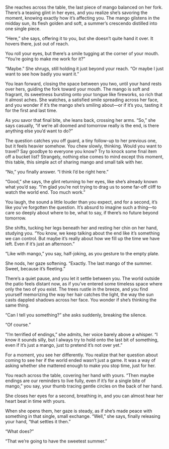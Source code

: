 
She reaches across the table, the last piece of mango balanced on her fork. There’s a teasing glint in her eyes, and you realize she’s savoring the moment, knowing exactly how it’s affecting you. The mango glistens in the midday sun, its flesh golden and soft, a summer’s crescendo distilled into one single piece. 

“Here,” she says, offering it to you, but she doesn’t quite hand it over. It hovers there, just out of reach.

You roll your eyes, but there’s a smile tugging at the corner of your mouth. “You’re going to make me work for it?”

“Maybe.” She shrugs, still holding it just beyond your reach. “Or maybe I just want to see how badly you want it.”

You lean forward, closing the space between you two, until your hand rests over hers, guiding the fork toward your mouth. The mango is soft and fragrant, its sweetness bursting onto your tongue like fireworks, so rich that it almost aches. She watches, a satisfied smile spreading across her face, and you wonder if it’s the mango she’s smiling about—or if it’s you, tasting it for the first and last time.

As you savor that final bite, she leans back, crossing her arms. “So,” she says casually, “if we’re all doomed and tomorrow really is the end, is there anything else you’d want to do?”

The question catches you off guard, a tiny follow-up to her previous one, but it feels heavier somehow. You chew slowly, thinking. Would you want to travel? Say goodbye to everyone you know? Try to knock some final item off a bucket list? Strangely, nothing else comes to mind except this moment, this table, this simple act of sharing mango and small talk with her.

“No,” you finally answer. “I think I’d be right here.”

“Good,” she says, the glint returning to her eyes, like she’s already known what you’d say. “I’m glad you’re not trying to drag us to some far-off cliff to watch the world end. Too much work.” 

You laugh, the sound a little louder than you expect, and for a second, it’s like you’ve forgotten the question. It’s absurd to imagine such a thing—to care so deeply about where to be, what to say, if there’s no future beyond tomorrow. 

She shifts, tucking her legs beneath her and resting her chin on her hand, studying you. “You know, we keep talking about the end like it’s something we can control. But maybe it’s really about how we fill up the time we have left. Even if it’s just an afternoon.”

“Like with mango,” you say, half-joking, as you gesture to the empty plate.

She nods, her gaze softening. “Exactly. The last mango of the summer. Sweet, because it’s fleeting.” 

There’s a quiet pause, and you let it settle between you. The world outside the patio feels distant now, as if you’ve entered some timeless space where only the two of you exist. The trees rustle in the breeze, and you find yourself memorizing the way her hair catches the light, the way the sun casts dappled shadows across her face. You wonder if she’s thinking the same thing.

“Can I tell you something?” she asks suddenly, breaking the silence.

“Of course.”

“I’m terrified of endings,” she admits, her voice barely above a whisper. “I know it sounds silly, but I always try to hold onto the last bit of something, even if it’s just a mango, just to pretend it’s not over yet.”

For a moment, you see her differently. You realize that her question about coming to see her if the world ended wasn’t just a game. It was a way of asking whether she mattered enough to make you stop time, just for her.

You reach across the table, covering her hand with yours. “Then maybe endings are our reminders to live fully, even if it’s for a single bite of mango,” you say, your thumb tracing gentle circles on the back of her hand. 

She closes her eyes for a second, breathing in, and you can almost hear her heart beat in time with yours.

When she opens them, her gaze is steady, as if she’s made peace with something in that single, small exchange. “Well,” she says, finally releasing your hand, “that settles it then.”

“What does?”

“That we’re going to have the sweetest summer.”